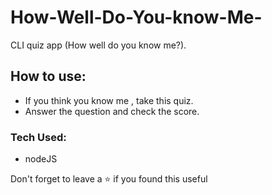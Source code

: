 # How-Well-Do-You-know-Me-
CLI quiz app (How well do you know me?).

## How to use:
- If you think you know me , take this quiz.
- Answer the question and check the score.
### Tech Used:
- nodeJS

Don't forget to leave a ⭐ if you found this useful
